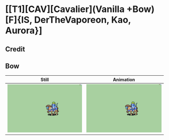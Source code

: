 # [\[T1\]\[CAV\]\[Cavalier\]\(Vanilla +Bow\)\[F\]{IS, DerTheVaporeon, Kao, Aurora}]

## Credit


	
## Bow

| Still | Animation |
| :---: | :-------: |
| ![Bow still](./Bow_000.png) | ![Bow animation](./Bow.gif) |

